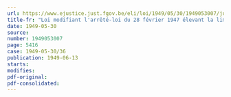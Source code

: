 ```yaml
---
url: https://www.ejustice.just.fgov.be/eli/loi/1949/05/30/1949053007/justel
title-fr: "Loi modifiant l'arrêté-loi du 28 février 1947 élevant la limite de la garantie de l'Etat aux crédits spéciaux à consentir par la Caisse nationale de Crédit professionnel à certaines catégories de personnes dont les biens meubles ont été sinistrés par faits de guerre"
date: 1949-05-30
source:
number: 1949053007
page: 5416
case: 1949-05-30/36
publication: 1949-06-13
starts:
modifies:
pdf-original:
pdf-consolidated:
---
```



